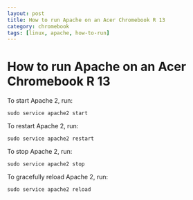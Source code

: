 ```yaml
---
layout: post
title: How to run Apache on an Acer Chromebook R 13
category: chromebook
tags: [linux, apache, how-to-run]
---
```


# How to run Apache on an Acer Chromebook R 13

To start Apache 2, run:

`sudo service apache2 start`

To restart Apache 2, run:

`sudo service apache2 restart`

To stop Apache 2, run:

`sudo service apache2 stop`

To gracefully reload Apache 2, run:

`sudo service apache2 reload`
